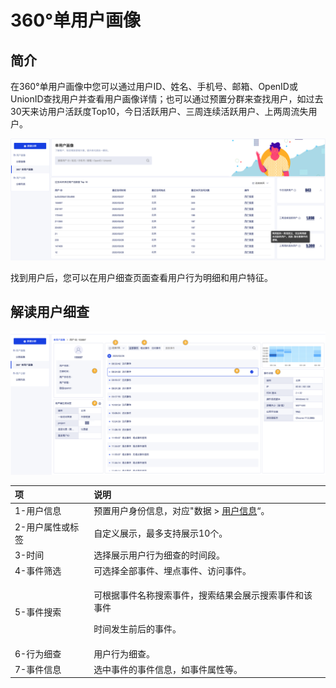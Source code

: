 # 360°单用户画像

## 简介

在360°单用户画像中您可以通过用户ID、姓名、手机号、邮箱、OpenID或UnionID查找用户并查看用户画像详情；也可以通过预置分群来查找用户，如过去30天来访用户活跃度Top10，今日活跃用户、三周连续活跃用户、上两周流失用户。

![360&#xB0;&#x5355;&#x7528;&#x6237;&#x753B;&#x50CF;](../../.gitbook/assets/image%20%28109%29.png)

找到用户后，您可以在用户细查页面查看用户行为明细和用户特征。

## 解读用户细查

![&#x7528;&#x6237;&#x7EC6;&#x67E5;](../../.gitbook/assets/image%20%28145%29.png)

<table>
  <thead>
    <tr>
      <th style="text-align:left">&#x9879;</th>
      <th style="text-align:left">&#x8BF4;&#x660E;</th>
    </tr>
  </thead>
  <tbody>
    <tr>
      <td style="text-align:left">1-&#x7528;&#x6237;&#x4FE1;&#x606F;</td>
      <td style="text-align:left">&#x9884;&#x7F6E;&#x7528;&#x6237;&#x8EAB;&#x4EFD;&#x4FE1;&#x606F;&#xFF0C;&#x5BF9;&#x5E94;&quot;&#x6570;&#x636E;
        &gt; <a href="../datacenter/property/user-info.md">&#x7528;&#x6237;&#x4FE1;&#x606F;</a>&#x201C;&#x3002;</td>
    </tr>
    <tr>
      <td style="text-align:left">2-&#x7528;&#x6237;&#x5C5E;&#x6027;&#x6216;&#x6807;&#x7B7E;</td>
      <td style="text-align:left">&#x81EA;&#x5B9A;&#x4E49;&#x5C55;&#x793A;&#xFF0C;&#x6700;&#x591A;&#x652F;&#x6301;&#x5C55;&#x793A;10&#x4E2A;&#x3002;</td>
    </tr>
    <tr>
      <td style="text-align:left">3-&#x65F6;&#x95F4;</td>
      <td style="text-align:left">&#x9009;&#x62E9;&#x5C55;&#x793A;&#x7528;&#x6237;&#x884C;&#x4E3A;&#x7EC6;&#x67E5;&#x7684;&#x65F6;&#x95F4;&#x6BB5;&#x3002;</td>
    </tr>
    <tr>
      <td style="text-align:left">4-&#x4E8B;&#x4EF6;&#x7B5B;&#x9009;</td>
      <td style="text-align:left">&#x53EF;&#x9009;&#x62E9;&#x5168;&#x90E8;&#x4E8B;&#x4EF6;&#x3001;&#x57CB;&#x70B9;&#x4E8B;&#x4EF6;&#x3001;&#x8BBF;&#x95EE;&#x4E8B;&#x4EF6;&#x3002;</td>
    </tr>
    <tr>
      <td style="text-align:left">5-&#x4E8B;&#x4EF6;&#x641C;&#x7D22;</td>
      <td style="text-align:left">
        <p>&#x53EF;&#x6839;&#x636E;&#x4E8B;&#x4EF6;&#x540D;&#x79F0;&#x641C;&#x7D22;&#x4E8B;&#x4EF6;&#xFF0C;&#x641C;&#x7D22;&#x7ED3;&#x679C;&#x4F1A;&#x5C55;&#x793A;&#x641C;&#x7D22;&#x4E8B;&#x4EF6;&#x548C;&#x8BE5;&#x4E8B;&#x4EF6;</p>
        <p>&#x65F6;&#x95F4;&#x53D1;&#x751F;&#x524D;&#x540E;&#x7684;&#x4E8B;&#x4EF6;&#x3002;</p>
      </td>
    </tr>
    <tr>
      <td style="text-align:left">6-&#x884C;&#x4E3A;&#x7EC6;&#x67E5;</td>
      <td style="text-align:left">&#x7528;&#x6237;&#x884C;&#x4E3A;&#x7EC6;&#x67E5;&#x3002;</td>
    </tr>
    <tr>
      <td style="text-align:left">7-&#x4E8B;&#x4EF6;&#x4FE1;&#x606F;</td>
      <td style="text-align:left">&#x9009;&#x4E2D;&#x4E8B;&#x4EF6;&#x7684;&#x4E8B;&#x4EF6;&#x4FE1;&#x606F;&#xFF0C;&#x5982;&#x4E8B;&#x4EF6;&#x5C5E;&#x6027;&#x7B49;&#x3002;</td>
    </tr>
  </tbody>
</table>